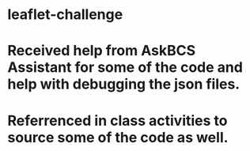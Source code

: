 # leaflet-challenge

# Received help from AskBCS Assistant for some of the code and help with debugging the json files.
# Referrenced in class activities to source some of the code as well.
